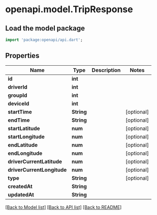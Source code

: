 # openapi.model.TripResponse

## Load the model package
```dart
import 'package:openapi/api.dart';
```

## Properties
Name | Type | Description | Notes
------------ | ------------- | ------------- | -------------
**id** | **int** |  | 
**driverId** | **int** |  | 
**groupId** | **int** |  | 
**deviceId** | **int** |  | 
**startTime** | **String** |  | [optional] 
**endTime** | **String** |  | [optional] 
**startLatitude** | **num** |  | [optional] 
**startLongitude** | **num** |  | [optional] 
**endLatitude** | **num** |  | [optional] 
**endLongitude** | **num** |  | [optional] 
**driverCurrentLatitude** | **num** |  | [optional] 
**driverCurrentLongitude** | **num** |  | [optional] 
**type** | **String** |  | [optional] 
**createdAt** | **String** |  | 
**updatedAt** | **String** |  | 

[[Back to Model list]](../README.md#documentation-for-models) [[Back to API list]](../README.md#documentation-for-api-endpoints) [[Back to README]](../README.md)


